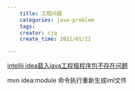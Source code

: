 ```yaml
---
    title: 工程问题
    categories: java-problem
    tags:
    creator: cjq
    create_time: 2021/01/21

---
```






[intellij idea载入java工程报程序包不存在问题](https://blog.csdn.net/jbgtwang/article/details/90443069?utm_medium=distribute.pc_relevant.none-task-blog-BlogCommendFromBaidu-2.control&depth_1-utm_source=distribute.pc_relevant.none-task-blog-BlogCommendFromBaidu-2.control)

mvn idea:module 命令执行重新生成iml文件